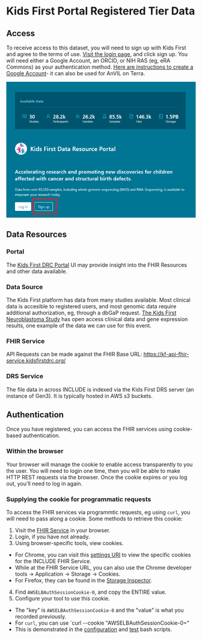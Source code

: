 # Kids First Portal Registered Tier Data

## Access
To receive access to this dataset, you will need to sign up with Kids First and agree to the terms of use. [Visit the login page](https://portal.kidsfirstdrc.org/login), and click sign up. You will need either a Google Account, an ORCID, or NIH RAS (eg, eRA Commons) as your authentication method. [Here are instructions to create a Google Account](https://support.google.com/accounts/answer/27441?hl=en)- it can also be used for AnVIL on Terra.

 ![Kids First login page with sign up highlighted](img/kids_first_sign_up.png)

## Data Resources

### Portal
The [Kids First DRC Portal](https://portal.kidsfirstdrc.org/) UI may provide insight into the FHIR Resources and other data available.

### Data Source
The Kids First platform has data from many studies available. Most clinical data is accesible to registered users, and most genomic data require additional authorization, eg, through a dbGaP request. [The Kids First Neuroblastoma Study](https://www.ncbi.nlm.nih.gov/projects/gap/cgi-bin/study.cgi?study_id=phs001436.v1.p1) has open access clinical data and gene expression results, one example of the data we can use for this event.

### FHIR Service
API Requests can be made against the FHIR Base URL: https://kf-api-fhir-service.kidsfirstdrc.org/ 

### DRS Service
The file data in across INCLUDE is indexed via the Kids First DRS server (an instance of Gen3). It is typically hosted in AWS s3 buckets.

## Authentication
Once you have registered, you can access the FHIR services using cookie-based authentication.

### Within the browser
Your browser will manage the cookie to enable access transparently to you the user. You will need to login one time, then you will be able to make HTTP REST requests via the browser. Once the cookie expires or you log out, you'll need to log in again.

### Supplying the cookie for programmatic requests
To access the FHIR services via programmtic requests, eg using `curl`, you will need to pass along a cookie. Some methods to retrieve this cookie:
1. Visit the [FHIR Service](https://kf-api-fhir-service.kidsfirstdrc.org/) in your browser.
2. Login, if you have not already.
3. Using browser-specific tools, view cookies. 
- For Chrome, you can visit this [settings URI](chrome://settings/cookies/detail?site=kf-api-fhir-service.kidsfirstdrc.org) to view the specific cookies for the INCLUDE FHIR Service.
- While at the FHIR Service URL, you can also use the Chrome developer tools -> Application -> Storage -> Cookies.
- For Firefox, they can be found in the [Storage Inspector](https://firefox-source-docs.mozilla.org/devtools-user/storage_inspector/index.html).
4. Find `AWSELBAuthSessionCookie-0`, and copy the ENTIRE value. 
5. Configure your tool to use this cookie.
- The "key" is `AWSELBAuthSessionCookie-0` and the "value" is what you recorded previously.
- For `curl`, you can use `curl --cookie "AWSELBAuthSessionCookie-0=<your cookie here>"
- This is demonstrated in the [configuration](config/kidsfirst.sh) and [test](tests/kidsfirst_test.sh) bash scripts.
